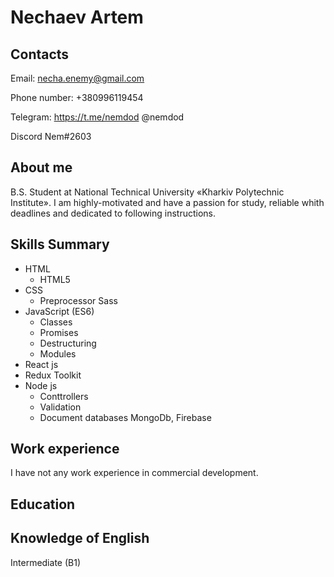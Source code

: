 # Nechaev Artem
## Contacts
Email: necha.enemy@gmail.com

Phone number: +380996119454

Telegram: https://t.me/nemdod @nemdod

Discord Nem#2603

## About me
B.S. Student at National Technical University  «Kharkiv Polytechnic Institute». 
I am highly-motivated and have a passion for study, reliable whith deadlines and dedicated to following instructions.
 
## Skills Summary
+ HTML
  + HTML5
+ CSS
  + Preprocessor Sass
+ JavaScript (ES6)
  + Classes
  + Promises
  + Destructuring
  + Modules
+ React js
+ Redux Toolkit
+ Node js
  + Conttrollers
  + Validation 
  + Document databases MongoDb, Firebase
  
## Work experience

I have not any work experience in commercial development.

## Education

## Knowledge of English
Intermediate (B1)